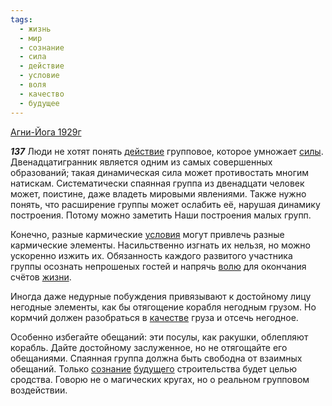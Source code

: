 ```yaml
---
tags:
  - жизнь
  - мир
  - сознание
  - сила
  - действие
  - условие
  - воля
  - качество
  - будущее
---
```


[Агни-Йога 1929г](/agni/1929)

___137___
Люди не хотят понять [действие](/tag/#действие) групповое, которое умножает [силы](/tag/#сила). Двенадцатигранник является одним из самых совершенных образований; такая динамическая сила может противостать многим натискам. Систематически спаянная группа из двенадцати человек может, поистине, даже владеть мировыми явлениями. Также нужно понять, что расширение группы может ослабить её, нарушая динамику построения. Потому можно заметить Наши построения малых групп.   

Конечно, разные кармические [условия](/tag/#условие) могут привлечь разные кармические элементы. Насильственно изгнать их нельзя, но можно ускоренно изжить их. Обязанность каждого развитого участника группы осознать непрошеных гостей и напрячь [волю](/tag/#воля) для окончания счётов [жизни](/tag/#жизнь).   

Иногда даже недурные побуждения привязывают к достойному лицу негодные элементы, как бы отягощение корабля негодным грузом. Но кормчий должен разобраться в [качестве](/tag/#качество) груза и отсечь негодное.   

Особенно избегайте обещаний: эти посулы, как ракушки, облепляют корабль. Дайте достойному заслуженное, но не отягощайте его обещаниями. Спаянная группа должна быть свободна от взаимных обещаний. Только [сознание](/tag/#сознание) [будущего](/tag/#будущее) строительства будет целью сродства. Говорю не о магических кругах, но о реальном групповом воздействии.